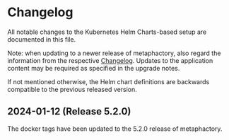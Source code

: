 # Changelog

All notable changes to the Kubernetes Helm Charts-based setup are documented in this file.

Note: when updating to a newer release of metaphactory, also regard the information from the respective [Changelog](https://help.metaphacts.com/resource/Help:Start?tab=Changelog). Updates to the application content may be required as specified in the upgrade notes.

If not mentioned otherwise, the Helm chart definitions are backwards compatible to the previous released version.


## 2024-01-12 (Release 5.2.0)

The docker tags have been updated to the 5.2.0 release of metaphactory.
